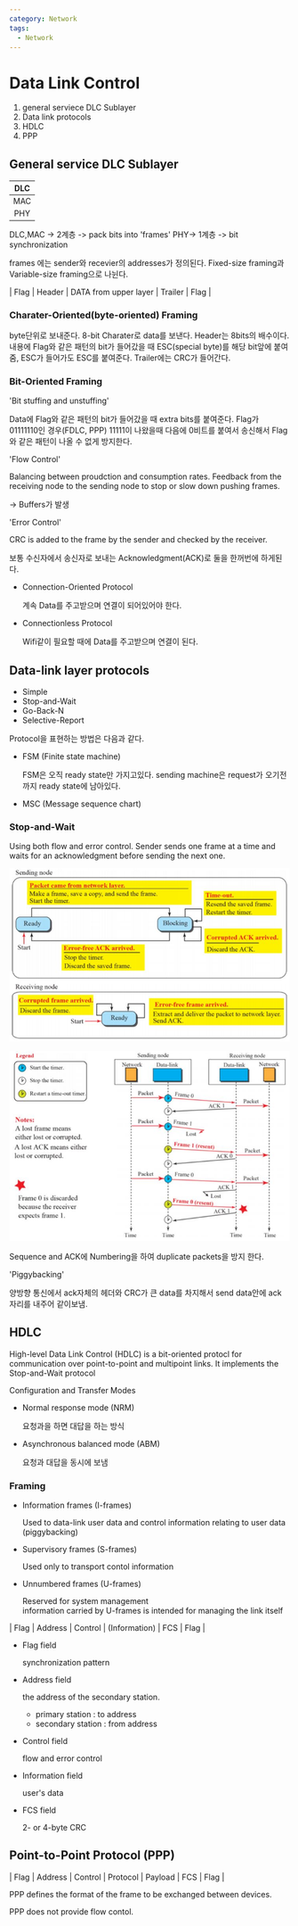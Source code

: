 ```yaml
---
category: Network
tags:
  - Network
---
```


# Data Link Control

1. general serviece DLC Sublayer
2. Data link protocols
3. HDLC
4. PPP

## General service DLC Sublayer

| DLC |
|:---:|
| MAC |
| PHY |

DLC,MAC -> 2계층 -> pack bits into 'frames'
PHY-> 1계층 -> bit synchronization  

frames 에는 sender와 recevier의 addresses가 정의된다. Fixed-size framing과 Variable-size framing으로 나뉜다.

| Flag | Header | DATA from upper layer | Trailer | Flag |

### Charater-Oriented(byte-oriented) Framing

byte단위로 보내준다. 8-bit Charater로 data를 보낸다. Header는 8bits의 배수이다.
내용에 Flag와 같은 패턴의 bit가 들어갔을 때 ESC(special byte)를 해당 bit앞에 붙여줌, ESC가 들어가도 ESC를 붙여준다. 
Trailer에는 CRC가 들어간다.

### Bit-Oriented Framing

'Bit stuffing and unstuffing'

Data에 Flag와 같은 패턴의 bit가 들어갔을 때 extra bits를 붙여준다. Flag가 01111110인 경우(FDLC, PPP) 11111이 나왔을때 다음에 0비트를 붙여서 송신해서 Flag와 같은 패턴이 나올 수 없게 방지한다.

'Flow Control'

Balancing between proudction and consumption rates. Feedback from the receiving node to the sending node to stop or slow down pushing frames.

-> Buffers가 발생

'Error Control'

CRC is added to the frame by the sender and checked by the receiver.

보통 수신자에서 송신자로 보내는 Acknowledgment(ACK)로 둘을 한꺼번에 하게된다.

- Connection-Oriented Protocol

  계속 Data를 주고받으며 연결이 되어있어야 한다.

- Connectionless Protocol
  
  Wifi같이 필요할 때에 Data를 주고받으며 연결이 된다.

## Data-link layer protocols

- Simple
- Stop-and-Wait
- Go-Back-N
- Selective-Report

Protocol을 표현하는 방법은 다음과 같다.

- FSM (Finite state machine)

  FSM은 오직 ready state만 가지고있다. sending machine은 request가 오기전까지 ready state에 남아있다.

- MSC (Message sequence chart)




### Stop-and-Wait

Using both flow and error control. Sender sends one frame at a time and waits for an acknowledgment before sending the next one.

![StopAndWaitFSM](/assets/img/Network/StopAndWaitFSM.jpg)

![StopAndWaitFSM](/assets/img/Network/StopAndWaitMSC.jpg)

Sequence and ACK에 Numbering을 하여 duplicate packets을 방지 한다.

'Piggybacking'

양방향 통신에서 ack자체의 헤더와 CRC가 큰 data를 차지해서 send data안에 ack 자리를 내주어 같이보냄.

## HDLC

High-level Data Link Control (HDLC) is a bit-oriented protocl for communication over point-to-point and multipoint links. It implements the Stop-and-Wait protocol

Configuration and Transfer Modes

- Normal response mode (NRM)
  
  요청과을 하면 대답을 하는 방식

- Asynchronous balanced mode (ABM)

  요청과 대답을 동시에 보냄

### Framing

- Information frames (I-frames)
  
  Used to data-link user data and control information relating to user data (piggybacking)

- Supervisory frames (S-frames)

  Used only to transport contol information

- Unnumbered frames (U-frames)

  Reserved for system management  
  information carried by U-frames is intended for managing the link itself

| Flag | Address | Control | (Information) | FCS | Flag |

- Flag field

  synchronization pattern

- Address field

  the address of the secondary station.

  - primary station : to address
  - secondary station : from address

- Control field

  flow and error control

- Information field

  user's data

- FCS field
  
  2- or 4-byte CRC

## Point-to-Point Protocol (PPP)

| Flag | Address | Control | Protocol | Payload | FCS | Flag |

PPP defines the format of the frame to be exchanged between devices.

PPP does not provide flow contol.
